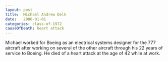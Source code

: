 ```yaml
---
layout: post
title:  Michael Andrew Delk
date:   2006-01-01
categories: class-of-1972
causeOfDeath: heart attack
---
```

Michael worked for Boeing as an electrical systems designer for the 777 aircraft after working on several of the other aircraft through his 22 years of service to Boeing.  He died of a heart attack at the age of 42 while at work.

